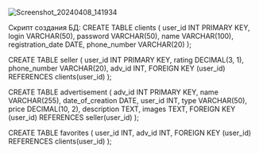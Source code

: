 
![Screenshot_20240408_141934](https://github.com/diniskss/AvitoDS/assets/106401449/f6da58c1-2756-47a7-bb7d-35ca3c163169)

Скрипт создания БД:
CREATE TABLE clients (
    user_id INT PRIMARY KEY,
    login VARCHAR(50),
    password VARCHAR(50),
    name VARCHAR(100),
    registration_date DATE,
    phone_number VARCHAR(20)
);

CREATE TABLE seller (
    user_id INT PRIMARY KEY,
    rating DECIMAL(3, 1),
    phone_number VARCHAR(20),
    adv_id INT,
    FOREIGN KEY (user_id) REFERENCES clients(user_id)
);

CREATE TABLE advertisement (
    adv_id INT PRIMARY KEY,
    name VARCHAR(255),
    date_of_creation DATE,
    user_id INT,
    type VARCHAR(50),
    price DECIMAL(10, 2),
    description TEXT,
    images TEXT,
    FOREIGN KEY (user_id) REFERENCES seller(user_id)
);

CREATE TABLE favorites (
    user_id INT,
    adv_id INT,
    FOREIGN KEY (user_id) REFERENCES clients(user_id)
);
